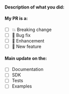 <!--
Hello 👋 Thank you for submitting a pull request.

To help us merge your PR, make sure to follow the instructions below:
- Create or update the documentation.
- Create or update the tests.
- Refer to the issue you are closing in the PR description - fix #issue
- Specify if the PR is in WIP (work in progress) state or ready to be merged
-->

#### Description of what you did:

<!--
Replace [ ] by [x] to check these checkboxes!
-->

#### My PR is a:

- [ ] 💥 Breaking change
- [ ] 🐛 Bug fix
- [ ] 💅 Enhancement
- [ ] 🚀 New feature

#### Main update on the:

- [ ] Documentation
- [ ] SDK
- [ ] Tests
- [ ] Examples
